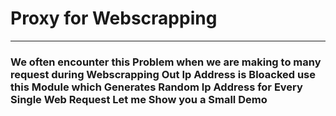 # Proxy for Webscrapping 
------------------------------
### We often encounter this Problem when we are making to many request during Webscrapping Out Ip Address is Bloacked use this Module which Generates Random Ip Address for Every Single Web Request Let me Show you a Small Demo 
